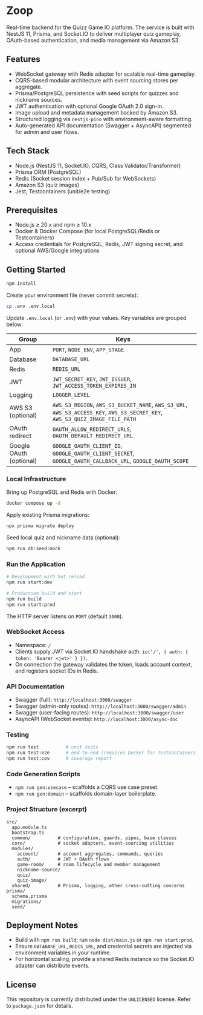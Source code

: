 # Zoop

Real-time backend for the Quizz Game IO platform. The service is built with NestJS 11, Prisma, and Socket.IO to deliver multiplayer quiz gameplay, OAuth-based authentication, and media management via Amazon S3.

## Features

- WebSocket gateway with Redis adapter for scalable real-time gameplay.
- CQRS-based modular architecture with event sourcing stores per aggregate.
- Prisma/PostgreSQL persistence with seed scripts for quizzes and nickname sources.
- JWT authentication with optional Google OAuth 2.0 sign-in.
- Image upload and metadata management backed by Amazon S3.
- Structured logging via `nestjs-pino` with environment-aware formatting.
- Auto-generated API documentation (Swagger + AsyncAPI) segmented for admin and user flows.

## Tech Stack

- Node.js (NestJS 11, Socket.IO, CQRS, Class Validator/Transformer)
- Prisma ORM (PostgreSQL)
- Redis (Socket session index + Pub/Sub for WebSockets)
- Amazon S3 (quiz images)
- Jest, Testcontainers (unit/e2e testing)

## Prerequisites

- Node.js ≥ 20.x and npm ≥ 10.x
- Docker & Docker Compose (for local PostgreSQL/Redis or Testcontainers)
- Access credentials for PostgreSQL, Redis, JWT signing secret, and optional AWS/Google integrations

## Getting Started

```bash
npm install
```

Create your environment file (never commit secrets):

```bash
cp .env .env.local
```

Update `.env.local` (or `.env`) with your values. Key variables are grouped below:

| Group                   | Keys                                                                                                                         |
| ----------------------- | ---------------------------------------------------------------------------------------------------------------------------- |
| App                     | `PORT`, `NODE_ENV`, `APP_STAGE`                                                                                              |
| Database                | `DATABASE_URL`                                                                                                               |
| Redis                   | `REDIS_URL`                                                                                                                  |
| JWT                     | `JWT_SECRET_KEY`, `JWT_ISSUER`, `JWT_ACCESS_TOKEN_EXPIRES_IN`                                                                |
| Logging                 | `LOGGER_LEVEL`                                                                                                               |
| AWS S3 (optional)       | `AWS_S3_REGION`, `AWS_S3_BUCKET_NAME`, `AWS_S3_URL`, `AWS_S3_ACCESS_KEY`, `AWS_S3_SECRET_KEY`, `AWS_S3_QUIZ_IMAGE_FILE_PATH` |
| OAuth redirect          | `OAUTH_ALLOW_REDIRECT_URLS`, `OAUTH_DEFAULT_REDIRECT_URL`                                                                    |
| Google OAuth (optional) | `GOOGLE_OAUTH_CLIENT_ID`, `GOOGLE_OAUTH_CLIENT_SECRET`, `GOOGLE_OAUTH_CALLBACK_URL`, `GOOGLE_OAUTH_SCOPE`                    |

### Local Infrastructure

Bring up PostgreSQL and Redis with Docker:

```bash
docker compose up -d
```

Apply existing Prisma migrations:

```bash
npx prisma migrate deploy
```

Seed local quiz and nickname data (optional):

```bash
npm run db:seed:mock
```

### Run the Application

```bash
# Development with hot reload
npm run start:dev

# Production build and start
npm run build
npm run start:prod
```

The HTTP server listens on `PORT` (default `3000`).

### WebSocket Access

- Namespace: `/`
- Clients supply JWT via Socket.IO handshake auth: `io('/', { auth: { token: 'Bearer <jwt>' } })`.
- On connection the gateway validates the token, loads account context, and registers socket IDs in Redis.

### API Documentation

- Swagger (full): `http://localhost:3000/swagger`
- Swagger (admin-only routes): `http://localhost:3000/swagger/admin`
- Swagger (user-facing routes): `http://localhost:3000/swagger/user`
- AsyncAPI (WebSocket events): `http://localhost:3000/async-doc`

### Testing

```bash
npm run test          # unit tests
npm run test:e2e      # end-to-end (requires Docker for Testcontainers)
npm run test:cov      # coverage report
```

### Code Generation Scripts

- `npm run gen:usecase` – scaffolds a CQRS use case preset.
- `npm run gen:domain` – scaffolds domain-layer boilerplate.

### Project Structure (excerpt)

```
src/
  app.module.ts
  bootstrap.ts
  common/          # configuration, guards, pipes, base classes
  core/            # socket adapters, event-sourcing utilities
  modules/
    account/       # account aggregates, commands, queries
    auth/          # JWT + OAuth flows
    game-room/     # room lifecycle and member management
    nickname-source/
    quiz/
    quiz-image/
  shared/          # Prisma, logging, other cross-cutting concerns
prisma/
  schema.prisma
  migrations/
  seed/
```

## Deployment Notes

- Build with `npm run build`; run `node dist/main.js` or `npm run start:prod`.
- Ensure `DATABASE_URL`, `REDIS_URL`, and credential secrets are injected via environment variables in your runtime.
- For horizontal scaling, provide a shared Redis instance so the Socket.IO adapter can distribute events.

## License

This repository is currently distributed under the `UNLICENSED` license. Refer to `package.json` for details.
